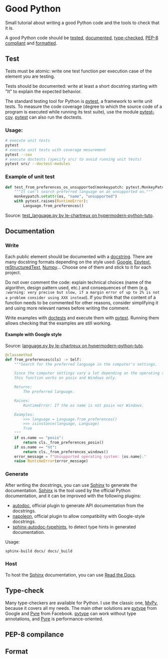 # Good Python

Small tutorial about writing a good Python code and the tools to check that it is.

A good Python code should be [tested](#test), [documented](#documentation), [type-checked](#type-check), [PEP-8 compliant](#pep-8-compilance) and [formatted](#format).

## Test

Tests must be atomic: write one test function per execution case of the element you are testing.

Tests should be documented: write at least a short docstring starting with "It" to explain the expected behavior. 

The standard testing tool for Python is [pytest](https://docs.pytest.org/en/latest/), a framework to write unit tests. To measure the code coverage (degree to which the source code of a program is executed while running its test suite), use the module [pytest-cov](https://pytest-cov.readthedocs.io/en/latest/). [pytest](https://docs.pytest.org/en/latest/) can also run the doctests.

### Usage:

```sh
# execute unit tests
pytest
# execute unit tests with coverage mesurement
pytest --cov
# execute doctests (specify src/ to avoid running unit tests)
pytest src/ --doctest-modules
```

### Example of unit test

```python
def test_from_preferences_os_unsupported(monkeypatch: pytest.MonkeyPatch) -> None:
    """It can't search preferred language on an unsupported os."""
    monkeypatch.setattr(os, "name", "unsupported")
    with pytest.raises(RuntimeError):
        Language.from_preferences()
```

Source: [test_language.py by le-chartreux on hypermodern-python-tuto](https://github.com/le-chartreux/hypermodern-python-tuto/blob/master/test/wikipedia/test_language.py#L31).

## Documentation

### Write

Each public element should be documented with a [docstring](https://peps.python.org/pep-0257/). There are many docstring formats depending on the style used: [Google](https://google.github.io/styleguide/pyguide.html#38-comments-and-docstrings), [Epytext](https://epydoc.sourceforge.net/manual-epytext.html), [reStructuredText](https://peps.python.org/pep-0287/), [Numpy](https://numpydoc.readthedocs.io/en/latest/format.html#docstring-standard)... Choose one of them and stick to it for each project. 

Do not over comment the code: explain technical choices (name of the algorithm, design pattern used, etc.) and consequences of them (e.g. `:warning: very precise but slow, if a margin error of up to 2% is not a problem consider using XXX instead`). If you think that the content of a function needs to be commented for other reasons, consider simplifying it and using more relevant names before writing the comment.

Write examples with [doctests](https://docs.python.org/3/library/doctest.html) and execute them with [pytest](#test). Running them allows checking that the examples are still working.

#### Example with Google style

Source: [language.py by le-chartreux on hypermodern-python-tuto](https://github.com/le-chartreux/hypermodern-python-tuto/blob/master/src/hypermodern_python_tuto/wikipedia/language.py#L16).

```py
@classmethod
def from_preferences(cls) -> Self:
    """Search for the preferred language in the computer's settings.

    Since the computer settings vary a lot depending on the operating system,
    this function works on posix and Windows only.

    Returns:
        The preferred language.

    Raises:
        RuntimeError: If the os name is not posix nor Windows.

    Examples:
        >>> language = Language.from_preferences()
        >>> isinstance(language, Language)
        True
    """
    if os.name == "posix":
        return cls._from_preferences_posix()
    if os.name == "nt":
        return cls._from_preferences_windows()
    error_message = f"Unsupported operating system: {os.name}."
    raise RuntimeError(error_message)
```

### Generate

After writing the docstrings, you can use [Sphinx](https://www.sphinx-doc.org/en/master/) to generate the documentation. [Sphinx](https://www.sphinx-doc.org/en/master/) is the tool used by the official Python documentation, and it can be improved with the following plugins:
  - [autodoc](https://www.sphinx-doc.org/en/master/usage/extensions/autodoc.html), official plugin to generate API documentation from the docstrings.
  - [napoleon](https://www.sphinx-doc.org/en/master/usage/extensions/napoleon.html), official plugin to allow compatibility with Google-style docstrings.
  - [sphinx-autodoc-typehints](https://pypi.org/project/sphinx-autodoc-typehints/), to detect type hints in generated documentation.

Usage:

```sh
sphinx-build docs/ docs/_build
``` 

### Host

To host the [Sphinx](https://www.sphinx-doc.org/en/master/) documentation, you can use [Read the Docs](https://readthedocs.org/).

## Type-check

Many type-checkers are available for Python. I use the classic one, [MyPy](https://mypy.readthedocs.io/en/stable/index.html), because it covers all my needs. The main other solutions are [pytype](https://github.com/google/pytype) from Google and [Pyre](https://pyre-check.org/) from Facebook. [pytype](https://github.com/google/pytype) can work without type annotations, and [Pyre](https://pyre-check.org/) is performance-oriented.

## PEP-8 compilance

## Format


